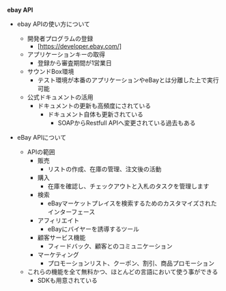 **ebay API**

- ebay APIの使い方について
    - 開発者プログラムの登録
        - [https://developer.ebay.com/]
    - アプリケーションキーの取得
        - 登録から審査期間が1営業日
    - サウンドBox環境
        - テスト環境が本番のアプリケーションやeBayとは分離した上で実行可能
    - 公式ドキュメントの活用
        - ドキュメントの更新も高頻度にされている
            - ドキュメント自体も更新されている
                - SOAPからRestfull APIへ変更されている過去もある

- eBay APIについて
    - APIの範囲
        - 販売
            - リストの作成、在庫の管理、注文後の活動
        - 購入
            - 在庫を確認し、チェックアウトと入札のタスクを管理します
        - 検索
            - eBayマーケットプレイスを検索するためのカスタマイズされたインターフェース
        - アフィリエイト
            - eBayにバイヤーを誘導するツール
        - 顧客サービス機能
            - フィードバック、顧客とのコミュニケーション
        - マーケティング
            - プロモーションリスト、クーポン、割引、商品プロモーション
    - これらの機能を全て無料かつ、ほとんどの言語において使う事ができる
        - SDKも用意されている